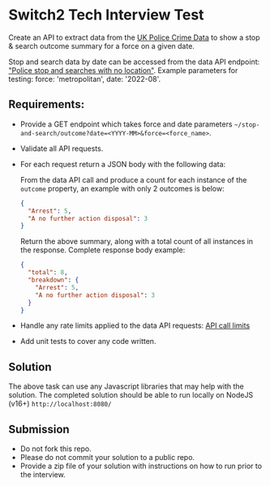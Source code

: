 # Switch2 Tech Interview Test

Create an API to extract data from the [UK Police Crime Data](https://data.police.uk/docs/) to show a stop & search outcome summary for a force on a given date.

Stop and search data by date can be accessed from the data API endpoint: ["Police stop and searches with no location"](https://data.police.uk/docs/method/stops-no-location/). Example parameters for testing: force: 'metropolitan', date: '2022-08'.

## Requirements:
 - Provide a GET endpoint which takes force and date parameters `~/stop-and-search/outcome?date=<YYYY-MM>&force=<force_name>`.
 - Validate all API requests.
 - For each request return a JSON body with the following data:

    From the data API call and produce a count for each instance of the `outcome` property, an example with only 2 outcomes is below:

    ```json
    {
      "Arrest": 5,
      "A no further action disposal": 3
    }
    ```

    Return the above summary, along with a total count of all instances in the response. Complete response body example:

    ```json
    {
      "total": 8,
      "breakdown": {
        "Arrest": 5,
        "A no further action disposal": 3
      }
    }
    ```
 - Handle any rate limits applied to the data API requests: [API call limits](https://data.police.uk/docs/api-call-limits/)
 - Add unit tests to cover any code written.

## Solution

The above task can use any Javascript libraries that may help with the solution. The completed solution should be able to run locally on NodeJS (v16+) `http://localhost:8080/`

## Submission
 - Do not fork this repo.
 - Please do not commit your solution to a public repo.
 - Provide a zip file of your solution with instructions on how to run prior to the interview.
